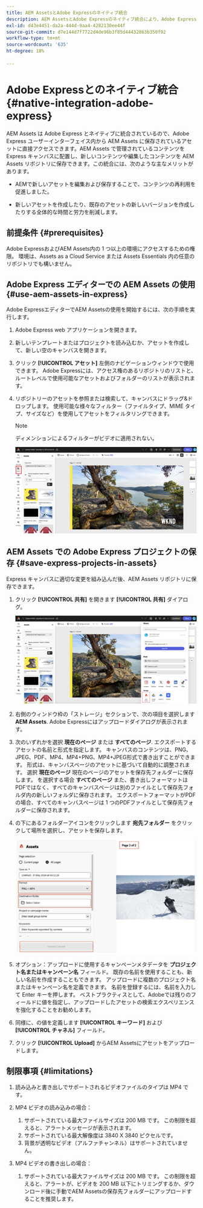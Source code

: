 ```yaml
---
title: AEM AssetsとAdobe Expressのネイティブ統合
description: AEM AssetsとAdobe Expressのネイティブ統合により、Adobe Expressのユーザーインターフェイス内から、AEM Assetsに保存されているアセットに直接アクセスできます。
exl-id: d43e4451-da2a-444d-9aa4-4282130ee44f
source-git-commit: d7e144d7f7722d4de96b3f85d44432863b350f92
workflow-type: tm+mt
source-wordcount: '635'
ht-degree: 18%

---
```


# Adobe Expressとのネイティブ統合 {#native-integration-adobe-express}

AEM Assets は Adobe Express とネイティブに統合されているので、Adobe Express ユーザーインターフェイス内から AEM Assets に保存されているアセットに直接アクセスできます。AEM Assets で管理されているコンテンツを Express キャンバスに配置し、新しいコンテンツや編集したコンテンツを AEM Assets リポジトリに保存できます。この統合には、次のような主なメリットがあります。

* AEMで新しいアセットを編集および保存することで、コンテンツの再利用を促進しました。

* 新しいアセットを作成したり、既存のアセットの新しいバージョンを作成したりする全体的な時間と労力を削減します。

## 前提条件 {#prerequisites}

Adobe ExpressおよびAEM Assets内の 1 つ以上の環境にアクセスするための権限。 環境は、Assets as a Cloud Service または Assets Essentials 内の任意のリポジトリでも構いません。


## Adobe Express エディターでの AEM Assets の使用 {#use-aem-assets-in-express}

Adobe ExpressエディターでAEM Assetsの使用を開始するには、次の手順を実行します。

1. Adobe Express web アプリケーションを開きます。

2. 新しいテンプレートまたはプロジェクトを読み込むか、アセットを作成して、新しい空のキャンバスを開きます。

3. クリック **[!UICONTROL アセット]** 左側のナビゲーションウィンドウで使用できます。 Adobe Expressには、アクセス権のあるリポジトリのリストと、ルートレベルで使用可能なアセットおよびフォルダーのリストが表示されます。

4. リポジトリーのアセットを参照または検索して、キャンバスにドラッグ&amp;ドロップします。 使用可能な様々なフィルター（ファイルタイプ、MIME タイプ、サイズなど）を使用してアセットをフィルタリングできます。

   >[!NOTE]
   >
   >ディメンションによるフィルターがビデオに適用されない。

   ![Assets アドオンからアセットを含める](assets/adobe-express-native-integration.png)


## AEM Assets での Adobe Express プロジェクトの保存 {#save-express-projects-in-assets}

Express キャンバスに適切な変更を組み込んだ後、AEM Assets リポジトリに保存できます。

1. クリック **[!UICONTROL 共有]** を開きます **[!UICONTROL 共有]** ダイアログ。

   ![AEM でのアセットの保存](assets/adobe-express-share.png)

2. 右側のウィンドウ枠の「ストレージ」セクションで、次の項目を選択します **AEM Assets**. Adobe Expressにはアップロードダイアログが表示されます。
3. 次のいずれかを選択 **現在のページ** または **すべてのページ**. エクスポートするアセットの名前と形式を指定します。 キャンバスのコンテンツは、PNG、JPEG、PDF、MP4、MP4+PNG、MP4+JPEG形式で書き出すことができます。 形式は、キャンバスページのアセットに基づいて自動的に調整されます。
選択 **現在のページ** 現在のページのアセットを保存先フォルダーに保存します。 を選択する場合 **すべてのページ** また、書き出しフォーマットはPDFではなく、すべてのキャンバスページは別のファイルとして保存先フォルダ内の新しいフォルダに保存されます。 エクスポートフォーマットがPDFの場合、すべてのキャンバスページは 1 つのPDFファイルとして保存先フォルダーに保存されます。

4. の下にあるフォルダーアイコンをクリックします **宛先フォルダー** をクリックして場所を選択し、アセットを保存します。

   ![AEM でのアセットの保存](/help/assets/assets/page-selection-and-destination-folder.svg)

5. オプション：アップロードに使用するキャンペーンメタデータを **プロジェクト名またはキャンペーン名** フィールド。 既存の名前を使用することも、新しい名前を作成することもできます。 アップロードに複数のプロジェクト名またはキャンペーン名を定義できます。 名前を登録するには、名前を入力して Enter キーを押します。
ベストプラクティスとして、Adobeでは残りのフィールドに値を指定し、アップロードしたアセットの検索エクスペリエンスを強化することをお勧めします。

6. 同様に、の値を定義します **[!UICONTROL キーワード]** および **[!UICONTROL チャネル]** フィールド。

7. クリック **[!UICONTROL Upload]** からAEM Assetsにアセットをアップロードします。

## 制限事項 {#limitations}

1. 読み込みと書き出しでサポートされるビデオファイルのタイプは MP4 です。

2. MP4 ビデオの読み込みの場合：

   1. サポートされている最大ファイルサイズは 200 MB です。 この制限を超えると、アラートメッセージが表示されます。
   2. サポートされている最大解像度は 3840 X 3840 ピクセルです。
   3. 背景が透明なビデオ（アルファチャンネル）はサポートされていません。

3. MP4 ビデオの書き出しの場合：

   1. サポートされている最大ファイルサイズは 200 MB です。 この制限を超えると、アラートが、ビデオを 200 MB 以下にトリミングするか、ダウンロード後に手動でAEM Assetsの保存先フォルダーにアップロードすることを推奨します。



